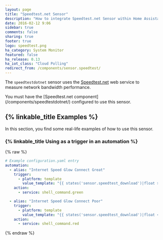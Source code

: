 ```yaml
---
layout: page
title: "Speedtest.net Sensor"
description: "How to integrate Speedtest.net Sensor within Home Assistant."
date: 2016-02-12 9:06
sidebar: true
comments: false
sharing: true
footer: true
logo: speedtest.png
ha_category: System Monitor
featured: false
ha_release: 0.13
ha_iot_class: "Cloud Polling"
redirect_from: /components/sensor.speedtest/
---
```


The `speedtestdotnet` sensor uses the [Speedtest.net](https://speedtest.net/) web service to measure network bandwidth performance.

<p class='note'>
You must have the [Speedtest.net component](/components/speedtestdotnet/) configured to use this sensor.
</p>

## {% linkable_title Examples %}

In this section, you find some real-life examples of how to use this sensor.

### {% linkable_title Using as a trigger in an automation %}

{% raw %}
```yaml
# Example configuration.yaml entry
automation:
  - alias: "Internet Speed Glow Connect Great"
    trigger:
      - platform: template
        value_template: "{{ states('sensor.speedtest_download')|float > 10 }}"
    action:
      - service: shell_command.green

  - alias: "Internet Speed Glow Connect Poor"
    trigger:
      - platform: template
        value_template: "{{ states('sensor.speedtest_download')|float < 10 }}"
    action:
      - service: shell_command.red
```
{% endraw %}
